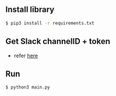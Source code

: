 ## Install library
```bash
$ pip3 install -r requirements.txt
```

## Get Slack channelID + token
- refer [here](https://manabitv.gitlab.io/blogs/ai/computer-vision/opencv/background_subtraction.html)

## Run
```bash
$ python3 main.py
```

